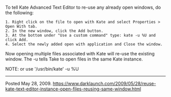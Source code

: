 To tell Kate Advanced Text Editor to re-use any already open windows, do the following:
```
1. Right click on the file to open with Kate and select Properties > Open With tab.
2. In the new window, click the Add button.
3. At the bottom under "Use a custom command" type: kate -u %U and click Add.
4. Select the newly added open with application and Close the window.
```
Now opening multiple files associated with Kate will re-use the existing window.
The -u tells Take to open files in the same Kate instance.

NOTE: or use '/usr/bin/kate' -u %U

---


Posted May 28, 2009.
https://www.darklaunch.com/2009/05/28/reuse-kate-text-editor-instance-open-files-reusing-same-window.html